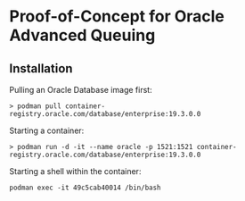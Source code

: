 # Proof-of-Concept for Oracle Advanced Queuing

## Installation

Pulling an Oracle Database image first:

`> podman pull container-registry.oracle.com/database/enterprise:19.3.0.0`

Starting a container:

`> podman run -d -it --name oracle -p 1521:1521 container-registry.oracle.com/database/enterprise:19.3.0.0`

Starting a shell within the container:

`podman exec -it 49c5cab40014 /bin/bash`
